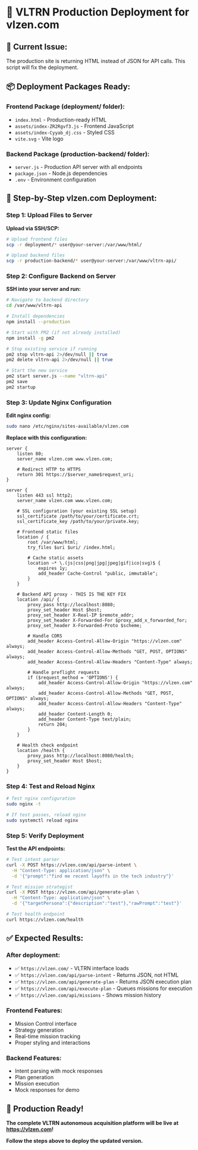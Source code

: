 # 🚀 VLTRN Production Deployment for vlzen.com

## 🔧 Current Issue:
The production site is returning HTML instead of JSON for API calls.
This script will fix the deployment.

## 📦 Deployment Packages Ready:

### **Frontend Package (deployment/ folder):**
- `index.html` - Production-ready HTML
- `assets/index-ZR2Rgvf3.js` - Frontend JavaScript
- `assets/index-Cyyab_dj.css` - Styled CSS
- `vite.svg` - Vite logo

### **Backend Package (production-backend/ folder):**
- `server.js` - Production API server with all endpoints
- `package.json` - Node.js dependencies
- `.env` - Environment configuration

## 🚀 Step-by-Step vlzen.com Deployment:

### **Step 1: Upload Files to Server**

**Upload via SSH/SCP:**
```bash
# Upload frontend files
scp -r deployment/* user@your-server:/var/www/html/

# Upload backend files
scp -r production-backend/* user@your-server:/var/www/vltrn-api/
```

### **Step 2: Configure Backend on Server**

**SSH into your server and run:**
```bash
# Navigate to backend directory
cd /var/www/vltrn-api

# Install dependencies
npm install --production

# Start with PM2 (if not already installed)
npm install -g pm2

# Stop existing service if running
pm2 stop vltrn-api 2>/dev/null || true
pm2 delete vltrn-api 2>/dev/null || true

# Start the new service
pm2 start server.js --name "vltrn-api"
pm2 save
pm2 startup
```

### **Step 3: Update Nginx Configuration**

**Edit nginx config:**
```bash
sudo nano /etc/nginx/sites-available/vlzen.com
```

**Replace with this configuration:**
```nginx
server {
    listen 80;
    server_name vlzen.com www.vlzen.com;
    
    # Redirect HTTP to HTTPS
    return 301 https://$server_name$request_uri;
}

server {
    listen 443 ssl http2;
    server_name vlzen.com www.vlzen.com;
    
    # SSL configuration (your existing SSL setup)
    ssl_certificate /path/to/your/certificate.crt;
    ssl_certificate_key /path/to/your/private.key;
    
    # Frontend static files
    location / {
        root /var/www/html;
        try_files $uri $uri/ /index.html;
        
        # Cache static assets
        location ~* \.(js|css|png|jpg|jpeg|gif|ico|svg)$ {
            expires 1y;
            add_header Cache-Control "public, immutable";
        }
    }
    
    # Backend API proxy - THIS IS THE KEY FIX
    location /api/ {
        proxy_pass http://localhost:8080;
        proxy_set_header Host $host;
        proxy_set_header X-Real-IP $remote_addr;
        proxy_set_header X-Forwarded-For $proxy_add_x_forwarded_for;
        proxy_set_header X-Forwarded-Proto $scheme;
        
        # Handle CORS
        add_header Access-Control-Allow-Origin "https://vlzen.com" always;
        add_header Access-Control-Allow-Methods "GET, POST, OPTIONS" always;
        add_header Access-Control-Allow-Headers "Content-Type" always;
        
        # Handle preflight requests
        if ($request_method = 'OPTIONS') {
            add_header Access-Control-Allow-Origin "https://vlzen.com" always;
            add_header Access-Control-Allow-Methods "GET, POST, OPTIONS" always;
            add_header Access-Control-Allow-Headers "Content-Type" always;
            add_header Content-Length 0;
            add_header Content-Type text/plain;
            return 204;
        }
    }
    
    # Health check endpoint
    location /health {
        proxy_pass http://localhost:8080/health;
        proxy_set_header Host $host;
    }
}
```

### **Step 4: Test and Reload Nginx**

```bash
# Test nginx configuration
sudo nginx -t

# If test passes, reload nginx
sudo systemctl reload nginx
```

### **Step 5: Verify Deployment**

**Test the API endpoints:**
```bash
# Test intent parser
curl -X POST https://vlzen.com/api/parse-intent \
  -H "Content-Type: application/json" \
  -d '{"prompt":"find me recent layoffs in the tech industry"}'

# Test mission strategist
curl -X POST https://vlzen.com/api/generate-plan \
  -H "Content-Type: application/json" \
  -d '{"targetPersona":{"description":"test"},"rawPrompt":"test"}'

# Test health endpoint
curl https://vlzen.com/health
```

## ✅ Expected Results:

### **After deployment:**
- ✅ `https://vlzen.com/` - VLTRN interface loads
- ✅ `https://vlzen.com/api/parse-intent` - Returns JSON, not HTML
- ✅ `https://vlzen.com/api/generate-plan` - Returns JSON execution plan
- ✅ `https://vlzen.com/api/execute-plan` - Queues missions for execution
- ✅ `https://vlzen.com/api/missions` - Shows mission history

### **Frontend Features:**
- Mission Control interface
- Strategy generation
- Real-time mission tracking
- Proper styling and interactions

### **Backend Features:**
- Intent parsing with mock responses
- Plan generation
- Mission execution
- Mock responses for demo

## 🚀 Production Ready!

**The complete VLTRN autonomous acquisition platform will be live at https://vlzen.com!**

**Follow the steps above to deploy the updated version.**
